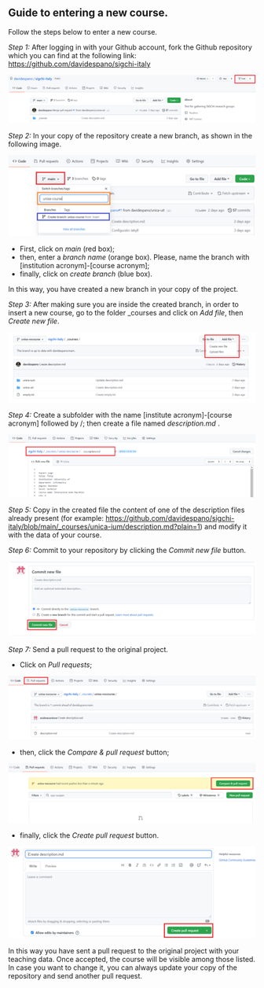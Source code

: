 ## Guide to entering a new course.

Follow the steps below to enter a new course. 

*Step 1:* After logging in with your Github account, fork the Github repository which you can find at the following link: https://github.com/davidespano/sigchi-italy

![fork](/images/guide/imagefork.png)

*Step 2:* In your copy of the repository create a new branch, as shown in the following image.

![branch](/images/guide/imagebranch.png)

 * First, click on *main* (red box);
 * then, enter a *branch name* (orange box). Please, name the branch with [institution acronym]-[course acronym];
 * finally, click on *create branch* (blue box).  

In this way, you have created a new branch in your copy of the project.

*Step 3:* After making sure you are inside the created branch, in order to insert a new course, go to the folder _courses and click on *Add file*, then *Create new file*. 

![newfile](/images/guide/newfile.png)

*Step 4:* Create a subfolder with the name [institute acronym]-[course acronym] followed by /; then create a file named *description.md* .

![newcourse](/images/guide/insertnewcourse.png)

*Step 5:* Copy in the created file the content of one of the description files already present (for example: https://github.com/davidespano/sigchi-italy/blob/main/_courses/unica-ium/description.md?plain=1) and modify it with the data of your course.  

*Step 6:* Commit to your repository by clicking the *Commit new file* button.

![commit](/images/guide/commit.png)

*Step 7:* Send a pull request to the original project.

* Click on *Pull requests*;

![pull1](/images/guide/pullStep1.png)

* then, click the *Compare & pull request* button;

![pull2](/images/guide/pullStep2.png)

* finally, click the *Create pull request* button.

![pull3](/images/guide/imagepullStep3.png)

In this way you have sent a pull request to the original project with your teaching data. Once accepted, the course will be visible among those listed. In case you want to change it, you can always update your copy of the repository and send another pull request. 


